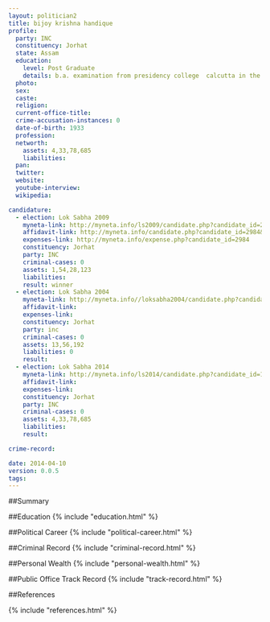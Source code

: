 ```yaml
---
layout: politician2
title: bijoy krishna handique
profile: 
  party: INC
  constituency: Jorhat
  state: Assam
  education: 
    level: Post Graduate
    details: b.a. examination from presidency college  calcutta in the year 1954 calcutta university   m.a. examination from calcutta university  in the year 1959
  photo: 
  sex: 
  caste: 
  religion: 
  current-office-title: 
  crime-accusation-instances: 0
  date-of-birth: 1933
  profession: 
  networth: 
    assets: 4,33,78,685
    liabilities: 
  pan: 
  twitter: 
  website: 
  youtube-interview: 
  wikipedia: 

candidature: 
  - election: Lok Sabha 2009
    myneta-link: http://myneta.info/ls2009/candidate.php?candidate_id=2984
    affidavit-link: http://myneta.info/candidate.php?candidate_id=2984&scan=original
    expenses-link: http://myneta.info/expense.php?candidate_id=2984
    constituency: Jorhat 
    party: INC
    criminal-cases: 0
    assets: 1,54,28,123
    liabilities: 
    result: winner 
  - election: Lok Sabha 2004
    myneta-link: http://myneta.info//loksabha2004/candidate.php?candidate_id=352
    affidavit-link: 
    expenses-link: 
    constituency: Jorhat 
    party: inc
    criminal-cases: 0
    assets: 13,56,192
    liabilities: 0
    result:  
  - election: Lok Sabha 2014
    myneta-link: http://myneta.info/ls2014/candidate.php?candidate_id=139
    affidavit-link: 
    expenses-link: 
    constituency: Jorhat 
    party: INC
    criminal-cases: 0
    assets: 4,33,78,685
    liabilities: 
    result:  

crime-record: 

date: 2014-04-10
version: 0.0.5
tags: 
---
```


##Summary


##Education
{% include "education.html" %}


##Political Career
{% include "political-career.html" %}


##Criminal Record
{% include "criminal-record.html" %}


##Personal Wealth
{% include "personal-wealth.html" %}


##Public Office Track Record
{% include "track-record.html" %}


##References


{% include "references.html" %}
